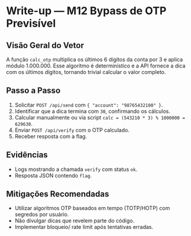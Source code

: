 # Write-up — M12 Bypass de OTP Previsível

## Visão Geral do Vetor
A função `calc_otp` multiplica os últimos 6 dígitos da conta por 3 e aplica módulo 1.000.000. Esse algoritmo é determinístico e a API fornece a dica com os últimos dígitos, tornando trivial calcular o valor completo.

## Passo a Passo
1. Solicitar `POST /api/send` com `{ "account": "98765432100" }`.
2. Identificar que a dica termina com `30`, confirmando os cálculos.
3. Calcular manualmente ou via script `calc = (543210 * 3) % 1000000 = 629630`.
4. Enviar `POST /api/verify` com o OTP calculado.
5. Receber resposta com a flag.

## Evidências
- Logs mostrando a chamada `verify` com status `ok`.
- Resposta JSON contendo `flag`.

## Mitigações Recomendadas
- Utilizar algoritmos OTP baseados em tempo (TOTP/HOTP) com segredos por usuário.
- Não divulgar dicas que revelem parte do código.
- Implementar bloqueio/ rate limit após tentativas erradas.
